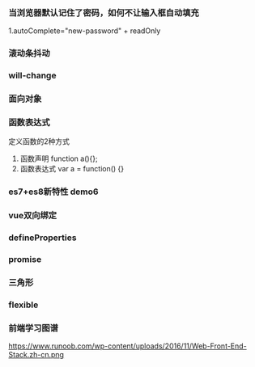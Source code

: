 ### 当浏览器默认记住了密码，如何不让输入框自动填充
1.autoComplete="new-password" + readOnly
### 滚动条抖动
### will-change
### 面向对象


### 函数表达式
定义函数的2种方式
1. 函数声明
 function a(){};
2. 函数表达式
var a = function() {}

### es7+es8新特性 demo6

### vue双向绑定

### defineProperties

### promise

### 三角形

### flexible

### 前端学习图谱
https://www.runoob.com/wp-content/uploads/2016/11/Web-Front-End-Stack.zh-cn.png